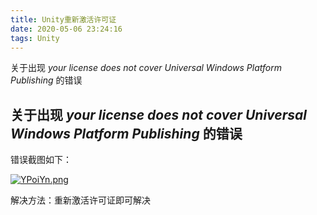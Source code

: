 ```yaml
---
title: Unity重新激活许可证
date: 2020-05-06 23:24:16
tags: Unity
---
```


关于出现 *your license does not cover Universal Windows Platform Publishing* 的错误

<!--more-->

## 关于出现 *your license does not cover Universal Windows Platform Publishing* 的错误

错误截图如下：

[![YPoiYn.png](https://s1.ax1x.com/2020/05/05/YPoiYn.png)](https://imgchr.com/i/YPoiYn)

解决方法：重新激活许可证即可解决